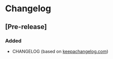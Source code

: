 # Changelog

## [Pre-release]
### Added
- CHANGELOG (based on [keepachangelog.com](http://keepachangelog.com/en/0.3.0/))
